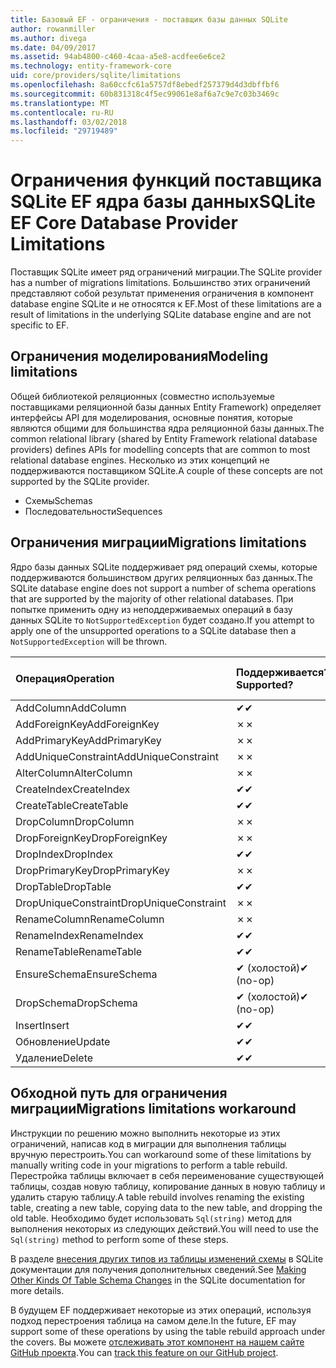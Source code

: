 ```yaml
---
title: Базовый EF - ограничения - поставщик базы данных SQLite
author: rowanmiller
ms.author: divega
ms.date: 04/09/2017
ms.assetid: 94ab4800-c460-4caa-a5e8-acdfee6e6ce2
ms.technology: entity-framework-core
uid: core/providers/sqlite/limitations
ms.openlocfilehash: 8a60ccfc61a5757df8ebedf257379d4d3dbffbf6
ms.sourcegitcommit: 60b831318c4f5ec99061e8af6a7c9e7c03b3469c
ms.translationtype: MT
ms.contentlocale: ru-RU
ms.lasthandoff: 03/02/2018
ms.locfileid: "29719489"
---
```

# <a name="sqlite-ef-core-database-provider-limitations"></a><span data-ttu-id="f1cc0-102">Ограничения функций поставщика SQLite EF ядра базы данных</span><span class="sxs-lookup"><span data-stu-id="f1cc0-102">SQLite EF Core Database Provider Limitations</span></span>

<span data-ttu-id="f1cc0-103">Поставщик SQLite имеет ряд ограничений миграции.</span><span class="sxs-lookup"><span data-stu-id="f1cc0-103">The SQLite provider has a number of migrations limitations.</span></span> <span data-ttu-id="f1cc0-104">Большинство этих ограничений представляют собой результат применения ограничения в компонент database engine SQLite и не относятся к EF.</span><span class="sxs-lookup"><span data-stu-id="f1cc0-104">Most of these limitations are a result of limitations in the underlying SQLite database engine and are not specific to EF.</span></span>

## <a name="modeling-limitations"></a><span data-ttu-id="f1cc0-105">Ограничения моделирования</span><span class="sxs-lookup"><span data-stu-id="f1cc0-105">Modeling limitations</span></span>

<span data-ttu-id="f1cc0-106">Общей библиотекой реляционных (совместно используемые поставщиками реляционной базы данных Entity Framework) определяет интерфейсы API для моделирования, основные понятия, которые являются общими для большинства ядра реляционной базы данных.</span><span class="sxs-lookup"><span data-stu-id="f1cc0-106">The common relational library (shared by Entity Framework relational database providers) defines APIs for modelling concepts that are common to most relational database engines.</span></span> <span data-ttu-id="f1cc0-107">Несколько из этих концепций не поддерживаются поставщиком SQLite.</span><span class="sxs-lookup"><span data-stu-id="f1cc0-107">A couple of these concepts are not supported by the SQLite provider.</span></span>

* <span data-ttu-id="f1cc0-108">Схемы</span><span class="sxs-lookup"><span data-stu-id="f1cc0-108">Schemas</span></span>
* <span data-ttu-id="f1cc0-109">Последовательности</span><span class="sxs-lookup"><span data-stu-id="f1cc0-109">Sequences</span></span>

## <a name="migrations-limitations"></a><span data-ttu-id="f1cc0-110">Ограничения миграции</span><span class="sxs-lookup"><span data-stu-id="f1cc0-110">Migrations limitations</span></span>

<span data-ttu-id="f1cc0-111">Ядро базы данных SQLite поддерживает ряд операций схемы, которые поддерживаются большинством других реляционных баз данных.</span><span class="sxs-lookup"><span data-stu-id="f1cc0-111">The SQLite database engine does not support a number of schema operations that are supported by the majority of other relational databases.</span></span> <span data-ttu-id="f1cc0-112">При попытке применить одну из неподдерживаемых операций в базу данных SQLite то `NotSupportedException` будет создано.</span><span class="sxs-lookup"><span data-stu-id="f1cc0-112">If you attempt to apply one of the unsupported operations to a SQLite database then a `NotSupportedException` will be thrown.</span></span>

| <span data-ttu-id="f1cc0-113">Операция</span><span class="sxs-lookup"><span data-stu-id="f1cc0-113">Operation</span></span>            | <span data-ttu-id="f1cc0-114">Поддерживается?</span><span class="sxs-lookup"><span data-stu-id="f1cc0-114">Supported?</span></span> | <span data-ttu-id="f1cc0-115">Требуется версия</span><span class="sxs-lookup"><span data-stu-id="f1cc0-115">Requires version</span></span> |
|:---------------------|:-----------|:-----------------|
| <span data-ttu-id="f1cc0-116">AddColumn</span><span class="sxs-lookup"><span data-stu-id="f1cc0-116">AddColumn</span></span>            | <span data-ttu-id="f1cc0-117">✔</span><span class="sxs-lookup"><span data-stu-id="f1cc0-117">✔</span></span>          | <span data-ttu-id="f1cc0-118">1.0</span><span class="sxs-lookup"><span data-stu-id="f1cc0-118">1.0</span></span>              |
| <span data-ttu-id="f1cc0-119">AddForeignKey</span><span class="sxs-lookup"><span data-stu-id="f1cc0-119">AddForeignKey</span></span>        | <span data-ttu-id="f1cc0-120">✗</span><span class="sxs-lookup"><span data-stu-id="f1cc0-120">✗</span></span>          |                  |
| <span data-ttu-id="f1cc0-121">AddPrimaryKey</span><span class="sxs-lookup"><span data-stu-id="f1cc0-121">AddPrimaryKey</span></span>        | <span data-ttu-id="f1cc0-122">✗</span><span class="sxs-lookup"><span data-stu-id="f1cc0-122">✗</span></span>          |                  |
| <span data-ttu-id="f1cc0-123">AddUniqueConstraint</span><span class="sxs-lookup"><span data-stu-id="f1cc0-123">AddUniqueConstraint</span></span>  | <span data-ttu-id="f1cc0-124">✗</span><span class="sxs-lookup"><span data-stu-id="f1cc0-124">✗</span></span>          |                  |
| <span data-ttu-id="f1cc0-125">AlterColumn</span><span class="sxs-lookup"><span data-stu-id="f1cc0-125">AlterColumn</span></span>          | <span data-ttu-id="f1cc0-126">✗</span><span class="sxs-lookup"><span data-stu-id="f1cc0-126">✗</span></span>          |                  |
| <span data-ttu-id="f1cc0-127">CreateIndex</span><span class="sxs-lookup"><span data-stu-id="f1cc0-127">CreateIndex</span></span>          | <span data-ttu-id="f1cc0-128">✔</span><span class="sxs-lookup"><span data-stu-id="f1cc0-128">✔</span></span>          | <span data-ttu-id="f1cc0-129">1.0</span><span class="sxs-lookup"><span data-stu-id="f1cc0-129">1.0</span></span>              |
| <span data-ttu-id="f1cc0-130">CreateTable</span><span class="sxs-lookup"><span data-stu-id="f1cc0-130">CreateTable</span></span>          | <span data-ttu-id="f1cc0-131">✔</span><span class="sxs-lookup"><span data-stu-id="f1cc0-131">✔</span></span>          | <span data-ttu-id="f1cc0-132">1.0</span><span class="sxs-lookup"><span data-stu-id="f1cc0-132">1.0</span></span>              |
| <span data-ttu-id="f1cc0-133">DropColumn</span><span class="sxs-lookup"><span data-stu-id="f1cc0-133">DropColumn</span></span>           | <span data-ttu-id="f1cc0-134">✗</span><span class="sxs-lookup"><span data-stu-id="f1cc0-134">✗</span></span>          |                  |
| <span data-ttu-id="f1cc0-135">DropForeignKey</span><span class="sxs-lookup"><span data-stu-id="f1cc0-135">DropForeignKey</span></span>       | <span data-ttu-id="f1cc0-136">✗</span><span class="sxs-lookup"><span data-stu-id="f1cc0-136">✗</span></span>          |                  |
| <span data-ttu-id="f1cc0-137">DropIndex</span><span class="sxs-lookup"><span data-stu-id="f1cc0-137">DropIndex</span></span>            | <span data-ttu-id="f1cc0-138">✔</span><span class="sxs-lookup"><span data-stu-id="f1cc0-138">✔</span></span>          | <span data-ttu-id="f1cc0-139">1.0</span><span class="sxs-lookup"><span data-stu-id="f1cc0-139">1.0</span></span>              |
| <span data-ttu-id="f1cc0-140">DropPrimaryKey</span><span class="sxs-lookup"><span data-stu-id="f1cc0-140">DropPrimaryKey</span></span>       | <span data-ttu-id="f1cc0-141">✗</span><span class="sxs-lookup"><span data-stu-id="f1cc0-141">✗</span></span>          |                  |
| <span data-ttu-id="f1cc0-142">DropTable</span><span class="sxs-lookup"><span data-stu-id="f1cc0-142">DropTable</span></span>            | <span data-ttu-id="f1cc0-143">✔</span><span class="sxs-lookup"><span data-stu-id="f1cc0-143">✔</span></span>          | <span data-ttu-id="f1cc0-144">1.0</span><span class="sxs-lookup"><span data-stu-id="f1cc0-144">1.0</span></span>              |
| <span data-ttu-id="f1cc0-145">DropUniqueConstraint</span><span class="sxs-lookup"><span data-stu-id="f1cc0-145">DropUniqueConstraint</span></span> | <span data-ttu-id="f1cc0-146">✗</span><span class="sxs-lookup"><span data-stu-id="f1cc0-146">✗</span></span>          |                  |
| <span data-ttu-id="f1cc0-147">RenameColumn</span><span class="sxs-lookup"><span data-stu-id="f1cc0-147">RenameColumn</span></span>         | <span data-ttu-id="f1cc0-148">✗</span><span class="sxs-lookup"><span data-stu-id="f1cc0-148">✗</span></span>          |                  |
| <span data-ttu-id="f1cc0-149">RenameIndex</span><span class="sxs-lookup"><span data-stu-id="f1cc0-149">RenameIndex</span></span>          | <span data-ttu-id="f1cc0-150">✔</span><span class="sxs-lookup"><span data-stu-id="f1cc0-150">✔</span></span>          | <span data-ttu-id="f1cc0-151">2.1</span><span class="sxs-lookup"><span data-stu-id="f1cc0-151">2.1</span></span>              |
| <span data-ttu-id="f1cc0-152">RenameTable</span><span class="sxs-lookup"><span data-stu-id="f1cc0-152">RenameTable</span></span>          | <span data-ttu-id="f1cc0-153">✔</span><span class="sxs-lookup"><span data-stu-id="f1cc0-153">✔</span></span>          | <span data-ttu-id="f1cc0-154">1.0</span><span class="sxs-lookup"><span data-stu-id="f1cc0-154">1.0</span></span>              |
| <span data-ttu-id="f1cc0-155">EnsureSchema</span><span class="sxs-lookup"><span data-stu-id="f1cc0-155">EnsureSchema</span></span>         | <span data-ttu-id="f1cc0-156">✔ (холостой)</span><span class="sxs-lookup"><span data-stu-id="f1cc0-156">✔ (no-op)</span></span>  | <span data-ttu-id="f1cc0-157">2.0</span><span class="sxs-lookup"><span data-stu-id="f1cc0-157">2.0</span></span>              |
| <span data-ttu-id="f1cc0-158">DropSchema</span><span class="sxs-lookup"><span data-stu-id="f1cc0-158">DropSchema</span></span>           | <span data-ttu-id="f1cc0-159">✔ (холостой)</span><span class="sxs-lookup"><span data-stu-id="f1cc0-159">✔ (no-op)</span></span>  | <span data-ttu-id="f1cc0-160">2.0</span><span class="sxs-lookup"><span data-stu-id="f1cc0-160">2.0</span></span>              |
| <span data-ttu-id="f1cc0-161">Insert</span><span class="sxs-lookup"><span data-stu-id="f1cc0-161">Insert</span></span>               | <span data-ttu-id="f1cc0-162">✔</span><span class="sxs-lookup"><span data-stu-id="f1cc0-162">✔</span></span>          | <span data-ttu-id="f1cc0-163">2.0</span><span class="sxs-lookup"><span data-stu-id="f1cc0-163">2.0</span></span>              |
| <span data-ttu-id="f1cc0-164">Обновление</span><span class="sxs-lookup"><span data-stu-id="f1cc0-164">Update</span></span>               | <span data-ttu-id="f1cc0-165">✔</span><span class="sxs-lookup"><span data-stu-id="f1cc0-165">✔</span></span>          | <span data-ttu-id="f1cc0-166">2.0</span><span class="sxs-lookup"><span data-stu-id="f1cc0-166">2.0</span></span>              |
| <span data-ttu-id="f1cc0-167">Удаление</span><span class="sxs-lookup"><span data-stu-id="f1cc0-167">Delete</span></span>               | <span data-ttu-id="f1cc0-168">✔</span><span class="sxs-lookup"><span data-stu-id="f1cc0-168">✔</span></span>          | <span data-ttu-id="f1cc0-169">2.0</span><span class="sxs-lookup"><span data-stu-id="f1cc0-169">2.0</span></span>              |

## <a name="migrations-limitations-workaround"></a><span data-ttu-id="f1cc0-170">Обходной путь для ограничения миграции</span><span class="sxs-lookup"><span data-stu-id="f1cc0-170">Migrations limitations workaround</span></span>

<span data-ttu-id="f1cc0-171">Инструкции по решению можно выполнить некоторые из этих ограничений, написав код в миграции для выполнения таблицы вручную перестроить.</span><span class="sxs-lookup"><span data-stu-id="f1cc0-171">You can workaround some of these limitations by manually writing code in your migrations to perform a table rebuild.</span></span> <span data-ttu-id="f1cc0-172">Перестройка таблицы включает в себя переименование существующей таблицы, создав новую таблицу, копирование данных в новую таблицу и удалить старую таблицу.</span><span class="sxs-lookup"><span data-stu-id="f1cc0-172">A table rebuild involves renaming the existing table, creating a new table, copying data to the new table, and dropping the old table.</span></span> <span data-ttu-id="f1cc0-173">Необходимо будет использовать `Sql(string)` метод для выполнения некоторых из следующих действий.</span><span class="sxs-lookup"><span data-stu-id="f1cc0-173">You will need to use the `Sql(string)` method to perform some of these steps.</span></span>

<span data-ttu-id="f1cc0-174">В разделе [внесения других типов из таблицы изменений схемы](http://sqlite.org/lang_altertable.html#otheralter) в SQLite документации для получения дополнительных сведений.</span><span class="sxs-lookup"><span data-stu-id="f1cc0-174">See [Making Other Kinds Of Table Schema Changes](http://sqlite.org/lang_altertable.html#otheralter) in the SQLite documentation for more details.</span></span>

<span data-ttu-id="f1cc0-175">В будущем EF поддерживает некоторые из этих операций, используя подход перестроения таблица на самом деле.</span><span class="sxs-lookup"><span data-stu-id="f1cc0-175">In the future, EF may support some of these operations by using the table rebuild approach under the covers.</span></span> <span data-ttu-id="f1cc0-176">Вы можете [отслеживать этот компонент на нашем сайте GitHub проекта](https://github.com/aspnet/EntityFrameworkCore/issues/329).</span><span class="sxs-lookup"><span data-stu-id="f1cc0-176">You can [track this feature on our GitHub project](https://github.com/aspnet/EntityFrameworkCore/issues/329).</span></span>
